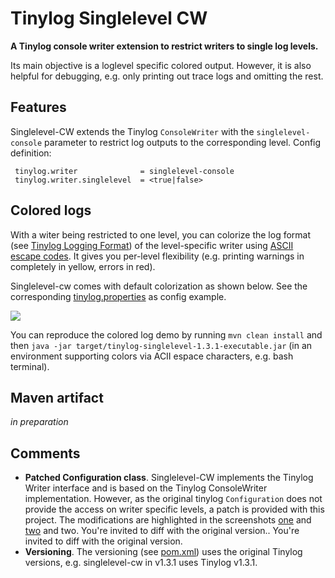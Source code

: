 # Tinylog Singlelevel CW
**A Tinylog console writer extension to restrict writers to single log levels.**

Its main objective is a loglevel specific colored output. However, it is also helpful for debugging, e.g. only printing out trace logs and omitting the rest.

## Features
Singlelevel-CW extends the Tinylog `ConsoleWriter` with the `singlelevel-console` parameter to restrict log outputs to the corresponding level. Config definition: 

```  
 tinylog.writer              = singlelevel-console 
 tinylog.writer.singlelevel  = <true|false>
``` 

## Colored logs
With a witer being restricted to one level, you can colorize the log format (see [Tinylog Logging Format](http://www.tinylog.org/configuration#format)) of the level-specific writer using [ASCII escape codes](https://en.wikipedia.org/wiki/ANSI_escape_code). It gives you per-level flexibility (e.g. printing warnings in completely in yellow, errors in red). 

Singlelevel-cw comes with default colorization as shown below. See the corresponding [tinylog.properties](https://github.com/tobiasrm/tinylog-singlelevel-cw/blob/master/src/main/resources/tinylog.properties) as config example.

![](https://github.com/tobiasrm/tinylog-singlelevel-cw/blob/master/files/screenshot.png?raw=true)

You can reproduce the colored log demo by running `mvn clean install` and then `java -jar target/tinylog-singlelevel-1.3.1-executable.jar` (in an environment supporting colors via ACII espace characters, e.g. bash terminal).  
 
## Maven artifact
*in preparation*

## Comments
- **Patched Configuration class**. Singlelevel-CW implements the Tinylog Writer interface and is based on the Tinylog ConsoleWriter implementation. 
However, as the original tinylog `Configuration` does not provide the access on writer specific levels, a patch is provided with this project. The modifications are highlighted in the screenshots [one](https://github.com/tobiasrm/tinylog-singlelevel-cw/blob/master/files/configuration_mod_1.png?raw=true) and [two](https://github.com/tobiasrm/tinylog-singlelevel-cw/blob/master/files/configuration_mod_2.png?raw=true) and two. You're invited to diff with the original version.. You're invited to diff with the original version.
- **Versioning**. The versioning (see [pom.xml](https://github.com/tobiasrm/tinylog-singlelevel-cw/blob/master/pom.xml)) uses the original Tinylog versions, e.g. singlelevel-cw in v1.3.1 uses Tinylog v1.3.1.


